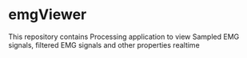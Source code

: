 # emgViewer
This repository contains Processing application to view Sampled EMG signals, filtered EMG signals and other properties realtime
